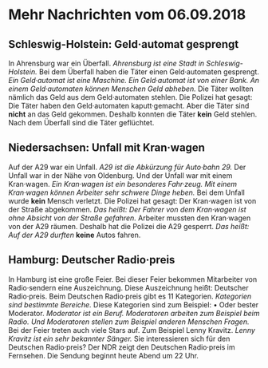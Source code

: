 # Mehr Nachrichten vom 06.09.2018


## Schleswig-Holstein: Geld·automat gesprengt
In Ahrensburg war ein Überfall. 
*Ahrensburg ist eine Stadt in Schleswig-Holstein.* Bei dem Überfall haben die Täter einen Geld·automaten gesprengt. 
*Ein Geld·automat ist eine Maschine.* 
*Ein Geld·automat ist von einer Bank.* 
*An einem Geld·automaten können Menschen Geld abheben.* Die Täter wollten nämlich das Geld aus dem Geld·automaten stehlen. Die Polizei hat gesagt: Die Täter haben den Geld·automaten kaputt·gemacht. Aber die Täter sind **nicht** an das Geld gekommen. Deshalb konnten die Täter **kein** Geld stehlen. Nach dem Überfall sind die Täter geflüchtet. 

## Niedersachsen: Unfall mit Kran·wagen
Auf der A29 war ein Unfall. 
*A29 ist die Abkürzung für Auto·bahn 29.* Der Unfall war in der Nähe von Oldenburg. Und der Unfall war mit einem Kran·wagen. 
*Ein Kran·wagen ist ein besonderes Fahr·zeug.* 
*Mit einem Kran·wagen können Arbeiter sehr schwere Dinge heben.* Bei dem Unfall wurde **kein** Mensch verletzt. Die Polizei hat gesagt: Der Kran·wagen ist von der Straße abgekommen. *Das heißt:* 
*Der Fahrer von dem Kran·wagen ist ohne Absicht von der Straße gefahren.* 
Arbeiter mussten den Kran·wagen von der A29 räumen. Deshalb hat die Polizei die A29 gesperrt. *Das heißt:* 
*Auf der A29 durften* **keine** Autos fahren. 

## Hamburg: Deutscher Radio·preis
In Hamburg ist eine große Feier. Bei dieser Feier bekommen Mitarbeiter von Radio·sendern eine Auszeichnung. Diese Auszeichnung heißt: Deutscher Radio·preis. Beim Deutschen Radio·preis gibt es 11 Kategorien. 
*Kategorien sind bestimmte Bereiche.* Diese Kategorien sind zum Beispiel: • Oder bester Moderator. 
*Moderator ist ein Beruf.* 
*Moderatoren arbeiten zum Beispiel beim Radio.* 
*Und Moderatoren stellen zum Beispiel anderen Menschen Fragen.* 
Bei der Feier treten auch viele Stars auf. Zum Beispiel Lenny Kravitz. 
*Lenny Kravitz ist ein sehr bekannter Sänger.* 
Sie interessieren sich für den Deutschen Radio·preis? Der NDR zeigt den Deutschen Radio·preis im Fernsehen. Die Sendung beginnt heute Abend um 22 Uhr. 
